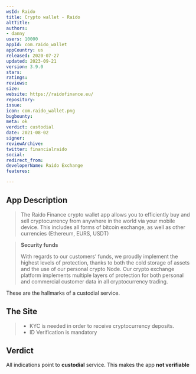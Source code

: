 ```yaml
---
wsId: Raido
title: Crypto wallet - Raido
altTitle: 
authors:
- danny
users: 10000
appId: com.raido_wallet
appCountry: us
released: 2020-07-27
updated: 2023-09-21
version: 3.9.0
stars: 
ratings: 
reviews: 
size: 
website: https://raidofinance.eu/
repository: 
issue: 
icon: com.raido_wallet.png
bugbounty: 
meta: ok
verdict: custodial
date: 2021-08-02
signer: 
reviewArchive: 
twitter: financialraido
social: 
redirect_from: 
developerName: Raido Exchange
features: 

---
```


## App Description

> The Raido Finance crypto wallet app allows you to efficiently buy and sell cryptocurrency from anywhere in the world via your mobile device. This includes all forms of bitcoin exchange, as well as other currencies (Ethereum, EURS, USDT)

> **Security funds**
>
> With regards to our customers’ funds, we proudly implement the highest levels of protection, thanks to both the cold storage of assets and the use of our personal crypto Node. Our crypto exchange platform implements multiple layers of protection for both personal and commercial customer data in all cryptocurrency trading. 

These are the hallmarks of a custodial service.

## The Site

> - KYC is needed in order to receive cryptocurrency deposits.
> - ID Verification is mandatory

## Verdict

All indications point to **custodial** service. This makes the app **not verifiable**

